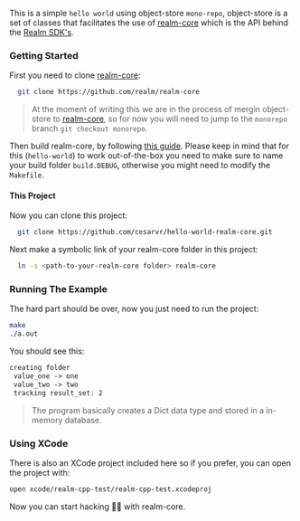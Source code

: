 This is a simple `hello world` using object-store `mono-repo`, object-store is a set of classes that facilitates the use of [realm-core](https://github.com/realm/realm-core) which is the API behind the [Realm SDK's](https://github.com/realm).   

### Getting Started

First you need to clone [realm-core](https://github.com/realm/realm-core):

```sh
  git clone https://github.com/realm/realm-core
```
> At the moment of writing this we are in the process of mergin object-store to [realm-core](https://github.com/realm/realm-core), so for now you will need to jump to the `monorepo` branch `git checkout monorepo`.

Then build realm-core, by following [this guide](https://github.com/realm/realm-core/blob/master/how-to-build.md). Please keep in mind that for this (``hello-world``) to work out-of-the-box you need to make sure to name your build folder `build.DEBUG`, otherwise you might need to modify the `Makefile`.


#### This Project

Now you can clone this project:

```sh
  git clone https://github.com/cesarvr/hello-world-realm-core.git
```

Next make a symbolic link of your realm-core folder in this project:

```sh
  ln -s <path-to-your-realm-core folder> realm-core
```

### Running The Example

The hard part should be over, now you just need to run the project:

```sh
make
./a.out
```

You should see this:

```xml
creating folder
 value_one -> one
 value_two -> two
 tracking result_set: 2
```
> The program basically creates a Dict data type and stored in a in-memory database.

### Using XCode 

There is also an XCode project included here so if you prefer, you can open the project with: 

```sh
open xcode/realm-cpp-test/realm-cpp-test.xcodeproj
```


Now you can start hacking 🏴‍☠️ with realm-core.
